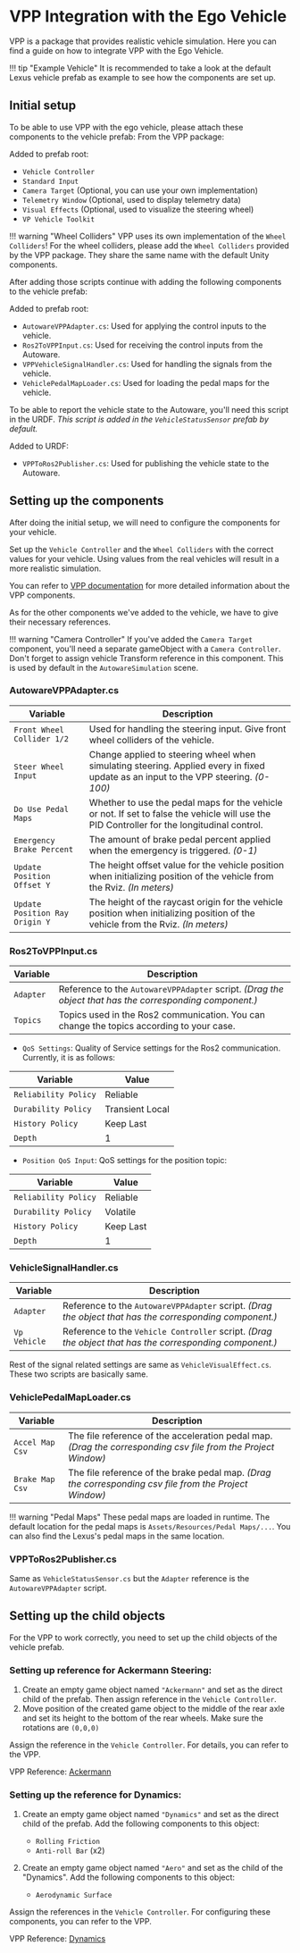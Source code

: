 # VPP Integration with the Ego Vehicle

VPP is a package that provides realistic vehicle simulation. Here you can find a guide on how to integrate VPP with the
Ego Vehicle.

!!! tip "Example Vehicle"
   It is recommended to take a look at the default Lexus vehicle prefab as example to see how the components are set up.

## Initial setup

To be able to use VPP with the ego vehicle, please attach these components to the vehicle prefab:
From the VPP package:

Added to prefab root:

- `Vehicle Controller`
- `Standard Input`
- `Camera Target` (Optional, you can use your own implementation)
- `Telemetry Window` (Optional, used to display telemetry data)
- `Visual Effects` (Optional, used to visualize the steering wheel)
- `VP Vehicle Toolkit`

!!! warning "Wheel Colliders"
   VPP uses its own implementation of the `Wheel Colliders`! For the wheel colliders, please add the `Wheel Colliders`
   provided by the VPP package. They share the same name with the default Unity components.

After adding those scripts continue with adding the following components to the vehicle prefab:

Added to prefab root:

- `AutowareVPPAdapter.cs`: Used for applying the control inputs to the vehicle.
- `Ros2ToVPPInput.cs`: Used for receiving the control inputs from the Autoware.
- `VPPVehicleSignalHandler.cs`: Used for handling the signals from the vehicle.
- `VehiclePedalMapLoader.cs`: Used for loading the pedal maps for the vehicle.

To be able to report the vehicle state to the Autoware, you'll need this script in the URDF.
_This script is added in the `VehicleStatusSensor` prefab by default._

Added to URDF:

- `VPPToRos2Publisher.cs`: Used for publishing the vehicle state to the Autoware.

## Setting up the components

After doing the initial setup, we will need to configure the components for your vehicle.

Set up the `Vehicle Controller` and the `Wheel Colliders` with the correct values for your vehicle. Using values from
the real vehicles will result in a more realistic simulation.

You can refer to [VPP documentation](https://vehiclephysics.com/components/component-guide/) for more detailed
information about the VPP components.

As for the other components we've added to the vehicle, we have to give their necessary references.

!!! warning "Camera Controller"
   If you've added the `Camera Target` component, you'll need a separate gameObject with a `Camera Controller`. Don't
   forget to assign vehicle Transform reference in this component. This is used by default in the `AutowareSimulation`
   scene.

### AutowareVPPAdapter.cs

| Variable                       | Description                                                                                                                                 |
|--------------------------------|---------------------------------------------------------------------------------------------------------------------------------------------|
| `Front Wheel Collider 1/2`     | Used for handling the steering input. Give front wheel colliders of the vehicle.                                                            |
| `Steer Wheel Input`            | Change applied to steering wheel when simulating steering. Applied every in fixed update as an input to the VPP steering. _(0-100)_         |
| `Do Use Pedal Maps`            | Whether to use the pedal maps for the vehicle or not. If set to false the vehicle will use the PID Controller for the longitudinal control. |
| `Emergency Brake Percent`      | The amount of brake pedal percent applied when the emergency is triggered. _(0-1)_                                                          |
| `Update Position Offset Y`     | The height offset value for the vehicle position when initializing position of the vehicle from the Rviz. _(In meters)_                     |
| `Update Position Ray Origin Y` | The height of the raycast origin for the vehicle position when initializing position of the vehicle from the Rviz. _(In meters)_            |

### Ros2ToVPPInput.cs

| Variable  | Description                                                                                             |
|-----------|---------------------------------------------------------------------------------------------------------|
| `Adapter` | Reference to the `AutowareVPPAdapter` script. _(Drag the object that has the corresponding component.)_ |
| `Topics`  | Topics used in the Ros2 communication. You can change the topics according to your case.                |

- `QoS Settings`: Quality of Service settings for the Ros2 communication. Currently, it is as follows:

| Variable             | Value           |
|----------------------|-----------------|
| `Reliability Policy` | Reliable        |
| `Durability Policy`  | Transient Local |
| `History Policy`     | Keep Last       |
| `Depth`              | 1               |

- `Position QoS Input`: QoS settings for the position topic:

| Variable             | Value     |
|----------------------|-----------|
| `Reliability Policy` | Reliable  |
| `Durability Policy`  | Volatile  |
| `History Policy`     | Keep Last |
| `Depth`              | 1         |

### VehicleSignalHandler.cs

| Variable     | Description                                                                                             |
|--------------|---------------------------------------------------------------------------------------------------------|
| `Adapter`    | Reference to the `AutowareVPPAdapter` script. _(Drag the object that has the corresponding component.)_ |
| `Vp Vehicle` | Reference to the `Vehicle Controller` script. _(Drag the object that has the corresponding component.)_ |

Rest of the signal related settings are same as `VehicleVisualEffect.cs`. These two scripts are basically same.

### VehiclePedalMapLoader.cs

| Variable        | Description                                                                                                   |
|-----------------|---------------------------------------------------------------------------------------------------------------|
| `Accel Map Csv` | The file reference of the acceleration pedal map. _(Drag the corresponding csv file from the Project Window)_ |
| `Brake Map Csv` | The file reference of the brake pedal map. _(Drag the corresponding csv file from the Project Window)_        |

!!! warning "Pedal Maps"
   These pedal maps are loaded in runtime. The default location for the pedal maps is `Assets/Resources/Pedal Maps/...`.
   You can also find the Lexus's pedal maps in the same location.

### VPPToRos2Publisher.cs

Same as `VehicleStatusSensor.cs` but the `Adapter` reference is the `AutowareVPPAdapter` script.

## Setting up the child objects

For the VPP to work correctly, you need to set up the child objects of the vehicle prefab.

### Setting up reference for Ackermann Steering:

1. Create an empty game object named `"Ackermann"` and set as the direct child of the prefab. Then assign reference in
   the `Vehicle Controller`.
2. Move position of the created game object to the middle of the rear axle and set its height to the bottom of the rear
   wheels. Make sure the rotations are `(0,0,0)`

Assign the reference in the `Vehicle Controller`. For details, you can refer to the VPP.

VPP Reference: [Ackermann](https://vehiclephysics.com/blocks/steering/)

### Setting up the reference for Dynamics:

1. Create an empty game object named `"Dynamics"` and set as the direct child of the prefab. Add the following
   components to this object:
    - `Rolling Friction`
    - `Anti-roll Bar` (x2)

2. Create an empty game object named `"Aero"` and set as the child of the "Dynamics". Add the following
   components to this object:
    - `Aerodynamic Surface`

Assign the references in the `Vehicle Controller`. For configuring these components, you can refer to the VPP.

VPP Reference: [Dynamics](https://vehiclephysics.com/components/vehicle-dynamics/)
